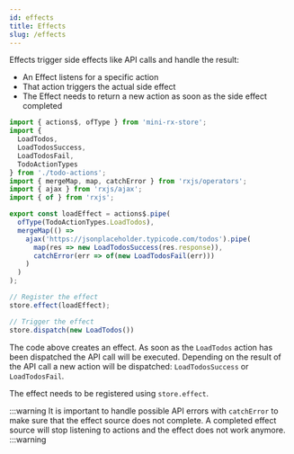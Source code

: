 ```yaml
---
id: effects
title: Effects
slug: /effects
---
```


Effects trigger side effects like API calls and handle the result:

- An Effect listens for a specific action
- That action triggers the actual side effect
- The Effect needs to return a new action as soon as the side effect completed

```ts
import { actions$, ofType } from 'mini-rx-store';
import {
  LoadTodos,
  LoadTodosSuccess,
  LoadTodosFail,
  TodoActionTypes
} from './todo-actions';
import { mergeMap, map, catchError } from 'rxjs/operators';
import { ajax } from 'rxjs/ajax';
import { of } from 'rxjs';

export const loadEffect = actions$.pipe(
  ofType(TodoActionTypes.LoadTodos),
  mergeMap(() =>
    ajax('https://jsonplaceholder.typicode.com/todos').pipe(
      map(res => new LoadTodosSuccess(res.response)),
      catchError(err => of(new LoadTodosFail(err)))
    )
  )
);

// Register the effect
store.effect(loadEffect);

// Trigger the effect
store.dispatch(new LoadTodos())
```

The code above creates an effect. As soon as the `LoadTodos` action has been dispatched the API call will be executed.
Depending on the result of the API call a new action will be dispatched:
`LoadTodosSuccess` or `LoadTodosFail`.

The effect needs to be registered using `store.effect`.

:::warning
It is important to handle possible API errors with `catchError` to make sure that the effect source does not complete.
A completed effect source will stop listening to actions and the effect does not work anymore.
:::warning

